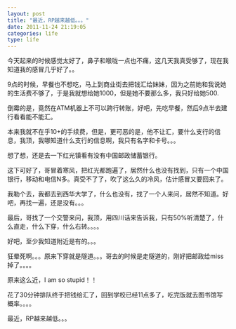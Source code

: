 ```yaml
---
layout: post
title: "最近，RP越来越低。。。"
date: 2011-11-24 21:19:05
categories: life
type: life
---
```


今天起来的时候感觉太好了，鼻子和喉咙一点也不痛，这几天我真受够了，现在我知道我的感冒几乎好了。。

9点的时候，早餐也不想吃，马上到商业街去把钱汇给妹妹，因为之前她和我说她的生活费不够了，于是我就想给她1000，但是她不要那么多，我只好给她500.

倒霉的是，竟然在ATM机器上不可以跨行转账，好吧，先吃早餐，然后9点半去建行看看能不能汇。

本来我就不在乎10+的手续费，但是，更可恶的是，他不让汇，要什么支行的信息，我顶，我哪知道什么支行的信息啊，我只有名字和卡号。。。

想了想，还是去一下红光镇看有没有中国邮政储蓄银行。

这下可好了，哥冒着寒风，把红光都跑遍了，居然什么也没有找到，只有一个中国银行，移动和电信N多。真受不了了，吹了这么久的冷风，估计感冒又要回来了。

我勒个去，我都去到西华大学了，什么也没有，找了一个人来问，居然不知道。好吧，再找一遍，还是没有。。。

最后，哥找了一个交警来问，我顶，用四川话来告诉我，只有50%听清楚了，什么直走，什么下穿，什么右转。。。。

好吧，至少我知道附近是有的。。。

狂晕死啊。。。原来下穿就是隧道。。。哥去的时候是走隧道的，刚好把邮政给miss掉了。。。。

原来这么近，I am so stupid！！

花了30分钟排队终于把钱给汇了，回到学校已经11点多了，吃完饭就去图书馆写概率。。。。

最近，RP越来越低。。。
